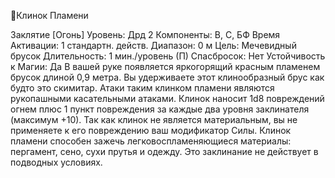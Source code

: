 
Клинок Пламени

Заклятие [Огонь]
Уровень: Дрд 2
Компоненты: В, С, БФ
Время Активации: 1 стандартн. действ.
Диапазон: 0 м
Цель: Мечевидный брусок
Длительность: 1 мин./уровень (П)
Спасбросок: Нет
Устойчивость к Магии: Да
В вашей руке появляется яркогорящий
красным пламенем брусок длиной 0,9
метра. Вы удерживаете этот клинообразный брус как будто это скимитар.
Атаки таким клинком пламени являются рукопашными касательными атаками. Клинок наносит 1d8 повреждений
огнем плюс 1 пункт повреждения за
каждые два уровня заклинателя (максимум +10). Так как клинок не является
материальным, вы не применяете к его
повреждению ваш модификатор Силы.
Клинок пламени способен зажечь легковоспламеняющиеся материалы: пергамент, сено, сухи прутья и одежду.
Это заклинание не действует в подводных условиях.